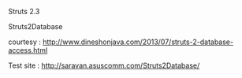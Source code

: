 Struts 2.3

Struts2Database

courtesy : http://www.dineshonjava.com/2013/07/struts-2-database-access.html

Test site : http://saravan.asuscomm.com/Struts2Database/



